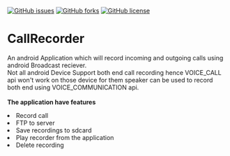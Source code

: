 [![GitHub issues](https://img.shields.io/github/issues/anandpathak/CallRecorder.svg)](https://github.com/anandpathak/CallRecorder/issues)
[![GitHub forks](https://img.shields.io/github/forks/anandpathak/CallRecorder.svg)](https://github.com/anandpathak/CallRecorder/network)
[![GitHub license](https://img.shields.io/badge/license-GPLv2-blue.svg)](https://raw.githubusercontent.com/anandpathak/CallRecorder/master/LICENSE)
# CallRecorder
An android Application which will record incoming and outgoing calls using android Broadcast reciever.<br/>
Not all android Device Support both end call recording hence VOICE_CALL api won't work on those device for them speaker can be used to 
record both end using VOICE_COMMUNICATION api.<br/><br/>
**The application have features** <br/>
    <li> Record call</li>
    <li> FTP to server </li>
    <li> Save recordings to sdcard </li>
    <li> Play recorder from the application </li>
    <li> Delete recording </li>

